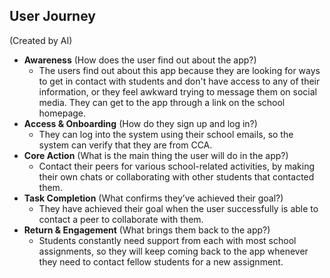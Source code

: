 ## User Journey

(Created by AI)

* **Awareness** (How does the user find out about the app?)  
  * The users find out about this app because they are looking for ways to get in contact with students and don't have access to any of their information, or they feel awkward trying to message them on social media. They can get to the app through a link on the school homepage.  
* **Access & Onboarding** (How do they sign up and log in?)  
  * They can log into the system using their school emails, so the system can verify that they are from CCA.  
* **Core Action** (What is the main thing the user will do in the app?)  
  * Contact their peers for various school-related activities, by making their own chats or collaborating with other students that contacted them.  
* **Task Completion** (What confirms they’ve achieved their goal?)  
  * They have achieved their goal when the user successfully is able to contact a peer to collaborate with them.  
* **Return & Engagement** (What brings them back to the app?)  
  * Students constantly need support from each with most school assignments, so they will keep coming back to the app whenever they need to contact fellow students for a new assignment.